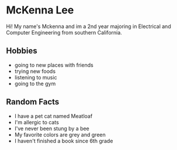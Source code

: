 # McKenna Lee

Hi! My name's Mckenna and im a 2nd year majoring in Electrical and Computer Engineering
from southern California.


## Hobbies

- going to new places with friends 
- trying new foods
- listening to music
- going to the gym


## Random Facts

- I have a pet cat named Meatloaf
- I'm allergic to cats
- I've never been stung by a bee
- My favorite colors are grey and green
- I haven't finished a book since 6th grade 
